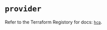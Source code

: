 # `provider`

Refer to the Terraform Registory for docs: [`hcp`](https://registry.terraform.io/providers/hashicorp/hcp/0.78.0/docs).
